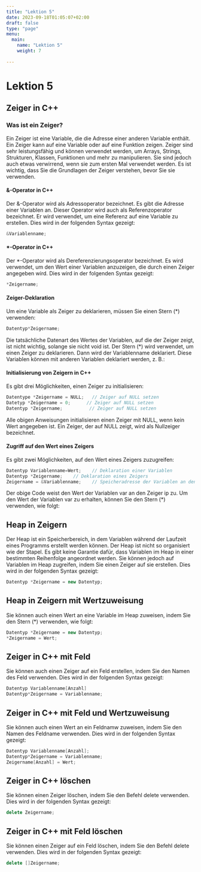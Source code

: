 ```yaml
---
title: "Lektion 5"
date: 2023-09-18T01:05:07+02:00
draft: false
type: "page"
menu: 
  main:
    name: "Lektion 5"
    weight: 7
    
---
```

# Lektion 5
## Zeiger in C++
### Was ist ein Zeiger?
Ein Zeiger ist eine Variable, die die Adresse einer anderen Variable enthält. Ein Zeiger kann auf eine Variable oder auf eine Funktion zeigen. Zeiger sind sehr leistungsfähig und können verwendet werden, um Arrays, Strings, Strukturen, Klassen, Funktionen und mehr zu manipulieren. Sie sind jedoch auch etwas verwirrend, wenn sie zum ersten Mal verwendet werden. Es ist wichtig, dass Sie die Grundlagen der Zeiger verstehen, bevor Sie sie verwenden.

#### &-Operator in C++
Der &-Operator wird als Adressoperator bezeichnet. Es gibt die Adresse einer Variablen an. Dieser Operator wird auch als Referenzoperator bezeichnet. Er wird verwendet, um eine Referenz auf eine Variable zu erstellen. Dies wird in der folgenden Syntax gezeigt:
```c++
&Variablenname;
```
#### *-Operator in C++
Der *-Operator wird als Dereferenzierungsoperator bezeichnet. Es wird verwendet, um den Wert einer Variablen anzuzeigen, die durch einen Zeiger angegeben wird. Dies wird in der folgenden Syntax gezeigt:
```c++
*Zeigername;
```
#### Zeiger-Deklaration
Um eine Variable als Zeiger zu deklarieren, müssen Sie einen Stern (*) verwenden:
```c++
Datentyp*Zeigername;
```
Die tatsächliche Datenart des Wertes der Variablen, auf die der Zeiger zeigt, ist nicht wichtig, solange sie nicht void ist. Der Stern (*) wird verwendet, um einen Zeiger zu deklarieren. Dann wird der Variablenname deklariert. Diese Variablen können mit anderen Variablen deklariert werden, z. B.:



#### Initialisierung von Zeigern in C++
Es gibt drei Möglichkeiten, einen Zeiger zu initialisieren:
```c++
Datentype *Zeigername = NULL;   // Zeiger auf NULL setzen
Datetyp *Zeigername = 0;      // Zeiger auf NULL setzen
Datentyp *Zeigername;          // Zeiger auf NULL setzen

```
Alle obigen Anweisungen initialisieren einen Zeiger mit NULL, wenn kein Wert angegeben ist. Ein Zeiger, der auf NULL zeigt, wird als Nullzeiger bezeichnet.

#### Zugriff auf den Wert eines Zeigers
Es gibt zwei Möglichkeiten, auf den Wert eines Zeigers zuzugreifen:
```c++
Datentyp Variablenname=Wert;    // Deklaration einer Variablen
Datentyp *Zeigername;    // Deklaration eines Zeigers
Zeigername = &Variablenname;    // Speicheradresse der Variablen an den Zeiger zuweisen
```
Der obige Code weist den Wert der Variablen var an den Zeiger ip zu. Um den Wert der Variablen var zu erhalten, können Sie den Stern (*) verwenden, wie folgt:
## Heap in Zeigern
Der Heap ist ein Speicherbereich, in dem Variablen während der Laufzeit eines Programms erstellt werden können. Der Heap ist nicht so organisiert wie der Stapel. Es gibt keine Garantie dafür, dass Variablen im Heap in einer bestimmten Reihenfolge angeordnet werden. Sie können jedoch auf Variablen im Heap zugreifen, indem Sie einen Zeiger auf sie erstellen. Dies wird in der folgenden Syntax gezeigt:
```c++
Datentyp *Zeigername = new Datentyp;
```
## Heap in Zeigern mit Wertzuweisung
Sie können auch einen Wert an eine Variable im Heap zuweisen, indem Sie den Stern (*) verwenden, wie folgt:
```c++
Datentyp *Zeigername = new Datentyp;
*Zeigername = Wert;
```
## Zeiger in C++ mit Feld
Sie können auch einen Zeiger auf ein Feld erstellen, indem Sie den Namen des Feld verwenden. Dies wird in der folgenden Syntax gezeigt:
```c++
Datentyp Variablenname[Anzahl]
Datentyp*Zeigername = Variablenname;
```
## Zeiger in C++ mit Feld und Wertzuweisung
Sie können auch einen Wert an ein Feldnamw zuweisen, indem Sie den Namen des Feldname verwenden. Dies wird in der folgenden Syntax gezeigt:
```c++
Datentyp Variablenname[Anzahl];
Datentyp*Zeigername = Variablenname;
Zeigername[Anzahl] = Wert;
```

## Zeiger in C++ löschen
Sie können einen Zeiger löschen, indem Sie den Befehl delete verwenden. Dies wird in der folgenden Syntax gezeigt:
```c++
delete Zeigername;
```
## Zeiger in C++ mit Feld löschen
Sie können einen Zeiger auf ein Feld löschen, indem Sie den Befehl delete verwenden. Dies wird in der folgenden Syntax gezeigt:
```c++
delete []Zeigername;
```




